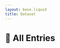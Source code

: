 ```yaml
---
layout: base.liquid
title: Dataset
---
```


<h1 style="margin-bottom: 2rem;">🧩 All Entries</h1>

<div id="dataset-container"></div>

<script src="/js/dataset.js"></script>
